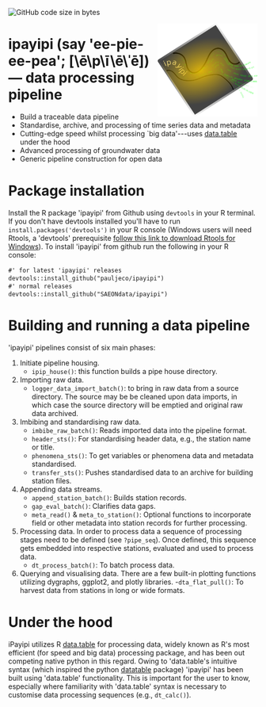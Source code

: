 ![GitHub code size in bytes](https://img.shields.io/github/languages/code-size/pauljeco/ipayipi)

<img align="right" width="40%" height="40%" src="https://github.com/pauljeco/ipayipi/blob/main/img/ipayipi_120.png">

# **ipayipi** (say 'ee-pie-ee-pea'; [\\ē\\p\\ī\\ē\\ˈē]) — data processing pipeline

- Build a traceable data pipeline
- Standardise, archive, and processing of time series data and metadata
- Cutting-edge speed whilst processing `big data'---uses [data.table](https://github.com/Rdatatable/data.table) under the hood
- Advanced processing of groundwater data
- Generic pipeline construction for open data

# Package installation

Install the R package 'ipayipi' from Github using `devtools` in your R terminal. If you don't have devtools installed you'll have to run `install.packages('devtools')` in your R console (Windows users will need Rtools, a 'devtools' prerequisite [follow this link to download Rtools for Windows](https://cran.r-project.org/bin/windows/Rtools/)). To install 'ipayipi' from github run the following in your R console:


```
#' for latest 'ipayipi' releases
devtools::install_github("pauljeco/ipayipi")
#' normal releases
devtools::install_github("SAEONdata/ipayipi")
```

# Building and running a data pipeline
'ipayipi' pipelines consist of six main phases:

1. Initiate pipeline housing.
    - `ipip_house()`: this function builds a pipe house directory.
2. Importing raw data.
    - `logger_data_import_batch()`: to bring in raw data from a source directory. The source may be be cleaned upon data imports, in which case the source directory will be emptied and original raw data archived.
3. Imbibing and standardising raw data.
    - `imbibe_raw_batch()`: Reads imported data into the pipeline format.
    - `header_sts()`: For standardising header data, e.g., the station name or title.
    - `phenomena_sts()`: To get variables or phenomena data and metadata standardised.
    - `transfer_sts()`: Pushes standardised data to an archive for building station files.
4. Appending data streams.
    - `append_station_batch()`: Builds station records.
    - `gap_eval_batch()`: Clarifies data gaps.
    - `meta_read()` & `meta_to_station()`: Optional functions to incorporate field or other metadata into station records for further processing.
5. Processing data.
    In order to process data a sequence of processing stages need to be defined (see `?pipe_seq`). Once defined, this sequence gets embedded into respective stations, evaluated and used to process data.
    - `dt_process_batch()`: To batch process data.
6. Querying and visualising data.
    There are a few built-in plotting functions utilizing dygraphs, ggplot2, and plotly libraries.
    -`dta_flat_pull()`: To harvest data from stations in long or wide formats.

# Under the hood
iPayipi utilizes R [data.table](https://github.com/Rdatatable/data.table) for processing data, widely known as R's most efficient (for speed and big data) processing package, and has been out competing native python in this regard. Owing to 'data.table's intuitive syntax (which inspired the python [datatable](https://github.com/h2oai/datatable) package) 'ipayipi' has been built using 'data.table' functionality. This is important for the user to know, especially where familiarity with 'data.table' syntax is necessary to customise data processing sequences (e.g., `dt_calc()`).
